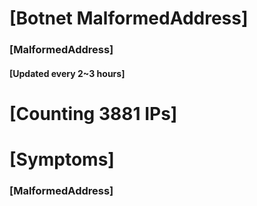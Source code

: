# [Botnet MalformedAddress]
### [MalformedAddress]
#### [Updated every 2~3 hours]

# [Counting 3881 IPs]

# [Symptoms] 
###   [MalformedAddress]

